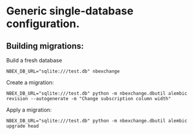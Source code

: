 # Generic single-database configuration.

## Building migrations:

Build a fresh database

`NBEX_DB_URL="sqlite:///test.db" nbexchange`

Create a migration:

`NBEX_DB_URL="sqlite:///test.db" python -m nbexchange.dbutil alembic revision --autogenerate -m "Change subscription column width"`

Apply a migration:

`NBEX_DB_URL="sqlite:///test.db" python -m nbexchange.dbutil alembic upgrade head`
